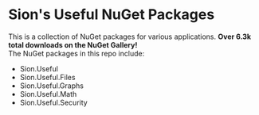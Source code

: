 # Sion's Useful NuGet Packages

This is a collection of NuGet packages for various applications. **Over 6.3k total downloads on the NuGet Gallery!** <br>
The NuGet packages in this repo include:

- Sion.Useful
- Sion.Useful.Files
- Sion.Useful.Graphs
- Sion.Useful.Math
- Sion.Useful.Security
